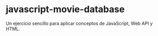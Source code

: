 # javascript-movie-database
Un ejercicio sencillo para aplicar conceptos de JavaScript, Web API y HTML.
